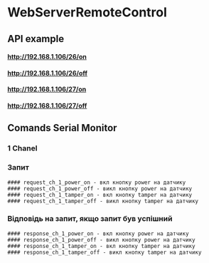# WebServerRemoteControl

## API example
   ####  http://192.168.1.106/26/on
   ####  http://192.168.1.106/26/off

   ####  http://192.168.1.106/27/on
   ####  http://192.168.1.106/27/off

## Comands Serial Monitor
### 1 Chanel
  ### Запит
    #### request_ch_1_power_on - вкл кнопку power на датчику
    #### request_ch_1_power_off - викл кнопку power на датчику
    #### request_ch_1_tamper_on - вкл кнопку tamper на датчику
    #### request_ch_1_tamper_off - викл кнопку tamper на датчику
  ### Відповідь на запит, якщо запит був успішний
    #### response_ch_1_power_on - вкл кнопку power на датчику
    #### response_ch_1_power_off - викл кнопку power на датчику
    #### response_ch_1_tamper_on - вкл кнопку tamper на датчику
    #### response_ch_1_tamper_off - викл кнопку tamper на датчику

